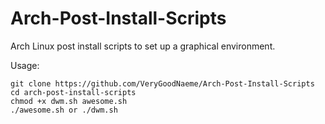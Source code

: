 # Arch-Post-Install-Scripts
Arch Linux post install scripts to set up a graphical environment.  

Usage:
```
git clone https://github.com/VeryGoodNaeme/Arch-Post-Install-Scripts
cd arch-post-install-scripts
chmod +x dwm.sh awesome.sh
./awesome.sh or ./dwm.sh
```
